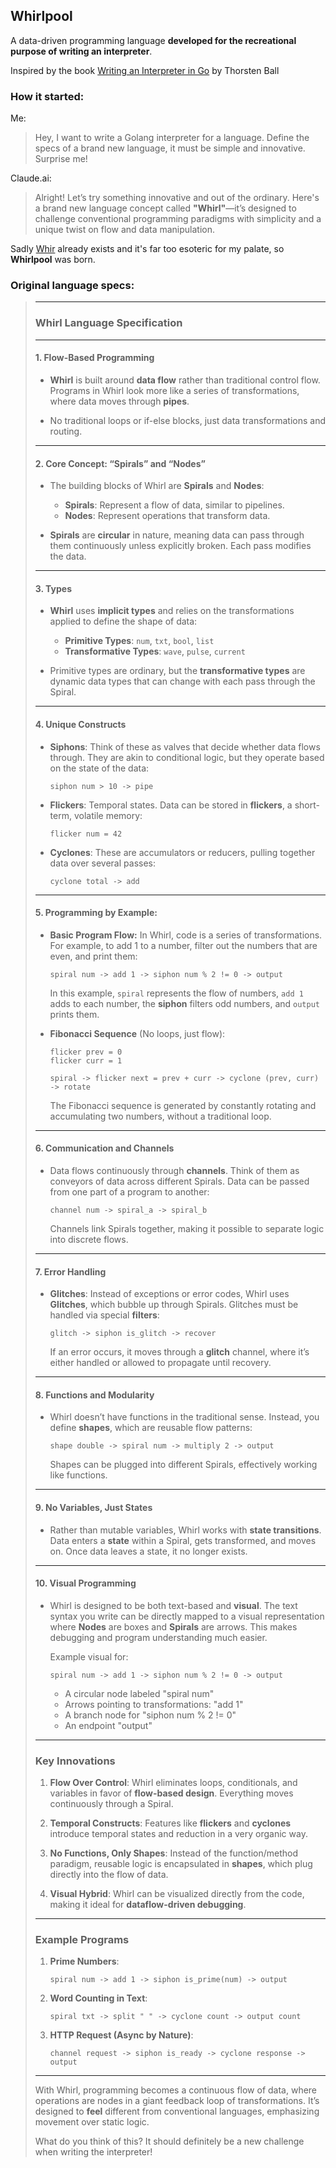 ## Whirlpool
A data-driven programming language **developed for the recreational purpose of writing an interpreter**.

Inspired by the book [Writing an Interpreter in Go](https://interpreterbook.com/) by Thorsten Ball

### How it started:

Me:
> Hey, I want to write a Golang interpreter for a language. Define the specs of a brand new language, it must be simple and innovative. Surprise me!


Claude.ai:
> Alright! Let’s try something innovative and out of the ordinary. Here's a brand new language concept called **"Whirl"**—it’s designed to challenge conventional programming paradigms with simplicity and a unique twist on flow and data manipulation.


Sadly [Whir](https://esolangs.org/wiki/Whirl) already exists and it's far too esoteric for my palate, so **Whirlpool** was born.

### Original language specs:

> ---
> 
> ### **Whirl Language Specification**
> 
> ---
> 
> #### **1. Flow-Based Programming**
> - **Whirl** is built around **data flow** rather than traditional control flow. Programs in Whirl look more like a series of transformations, where data moves through **pipes**.
>   
> - No traditional loops or if-else blocks, just data transformations and routing.
> 
> ---
> 
> #### **2. Core Concept: “Spirals” and “Nodes”**
> - The building blocks of Whirl are **Spirals** and **Nodes**:
>   - **Spirals**: Represent a flow of data, similar to pipelines.
>   - **Nodes**: Represent operations that transform data.
> 
> - **Spirals** are **circular** in nature, meaning data can pass through them continuously unless explicitly broken. Each pass modifies the data.
> 
> ---
> 
> #### **3. Types**
> - **Whirl** uses **implicit types** and relies on the transformations applied to define the shape of data:
>   - **Primitive Types**: `num`, `txt`, `bool`, `list`
>   - **Transformative Types**: `wave`, `pulse`, `current`
> 
> - Primitive types are ordinary, but the **transformative types** are dynamic data types that can change with each pass through the Spiral.
> 
> ---
> 
> #### **4. Unique Constructs**
> 
> - **Siphons**: Think of these as valves that decide whether data flows through. They are akin to conditional logic, but they operate based on the state of the data:
>   ```whirl
>   siphon num > 10 -> pipe
>   ```
> 
> - **Flickers**: Temporal states. Data can be stored in **flickers**, a short-term, volatile memory:
>   ```whirl
>   flicker num = 42
>   ```
> 
> - **Cyclones**: These are accumulators or reducers, pulling together data over several passes:
>   ```whirl
>   cyclone total -> add
>   ```
> 
> ---
> 
> #### **5. Programming by Example:**
> 
> - **Basic Program Flow:**
>   In Whirl, code is a series of transformations. For example, to add 1 to a number, filter out the numbers that are even, and print them:
> 
>   ```whirl
>   spiral num -> add 1 -> siphon num % 2 != 0 -> output
>   ```
> 
>   In this example, `spiral` represents the flow of numbers, `add 1` adds to each number, the **siphon** filters odd numbers, and `output` prints them.
> 
> - **Fibonacci Sequence** (No loops, just flow):
>   ```whirl
>   flicker prev = 0
>   flicker curr = 1
> 
>   spiral -> flicker next = prev + curr -> cyclone (prev, curr) -> rotate
>   ```
> 
>   The Fibonacci sequence is generated by constantly rotating and accumulating two numbers, without a traditional loop.
> 
> ---
> 
> #### **6. Communication and Channels**
> - Data flows continuously through **channels**. Think of them as conveyors of data across different Spirals. Data can be passed from one part of a program to another:
> 
>   ```whirl
>   channel num -> spiral_a -> spiral_b
>   ```
> 
>   Channels link Spirals together, making it possible to separate logic into discrete flows.
> 
> ---
> 
> #### **7. Error Handling**
> - **Glitches**: Instead of exceptions or error codes, Whirl uses **Glitches**, which bubble up through Spirals. Glitches must be handled via special **filters**:
>   
>   ```whirl
>   glitch -> siphon is_glitch -> recover
>   ```
> 
>   If an error occurs, it moves through a **glitch** channel, where it’s either handled or allowed to propagate until recovery.
> 
> ---
> 
> #### **8. Functions and Modularity**
> - Whirl doesn’t have functions in the traditional sense. Instead, you define **shapes**, which are reusable flow patterns:
>   
>   ```whirl
>   shape double -> spiral num -> multiply 2 -> output
>   ```
> 
>   Shapes can be plugged into different Spirals, effectively working like functions.
> 
> ---
> 
> #### **9. No Variables, Just States**
> - Rather than mutable variables, Whirl works with **state transitions**. Data enters a **state** within a Spiral, gets transformed, and moves on. Once data leaves a state, it no longer exists.
> 
> ---
> 
> #### **10. Visual Programming**
> - Whirl is designed to be both text-based and **visual**. The text syntax you write can be directly mapped to a visual representation where **Nodes** are boxes and **Spirals** are arrows. This makes debugging and program understanding much easier.
> 
>   Example visual for:
>   ```whirl
>   spiral num -> add 1 -> siphon num % 2 != 0 -> output
>   ```
> 
>   - A circular node labeled "spiral num"
>   - Arrows pointing to transformations: "add 1"
>   - A branch node for "siphon num % 2 != 0"
>   - An endpoint "output"
> 
> ---
> 
> ### Key Innovations
> 
> 1. **Flow Over Control**: Whirl eliminates loops, conditionals, and variables in favor of **flow-based design**. Everything moves continuously through a Spiral.
>   
> 2. **Temporal Constructs**: Features like **flickers** and **cyclones** introduce temporal states and reduction in a very organic way.
> 
> 3. **No Functions, Only Shapes**: Instead of the function/method paradigm, reusable logic is encapsulated in **shapes**, which plug directly into the flow of data.
> 
> 4. **Visual Hybrid**: Whirl can be visualized directly from the code, making it ideal for **dataflow-driven debugging**.
> 
> ---
> 
> ### Example Programs
> 
> 1. **Prime Numbers**:
>     ```whirl
>     spiral num -> add 1 -> siphon is_prime(num) -> output
>     ```
> 
> 2. **Word Counting in Text**:
>     ```whirl
>     spiral txt -> split " " -> cyclone count -> output count
>     ```
> 
> 3. **HTTP Request (Async by Nature)**:
>     ```whirl
>     channel request -> siphon is_ready -> cyclone response -> output
>     ```
> 
> ---
> 
> With Whirl, programming becomes a continuous flow of data, where operations are nodes in a giant feedback loop of transformations. It’s designed to **feel** different from conventional languages, emphasizing movement over static logic.
> 
> What do you think of this? It should definitely be a new challenge when writing the interpreter!
